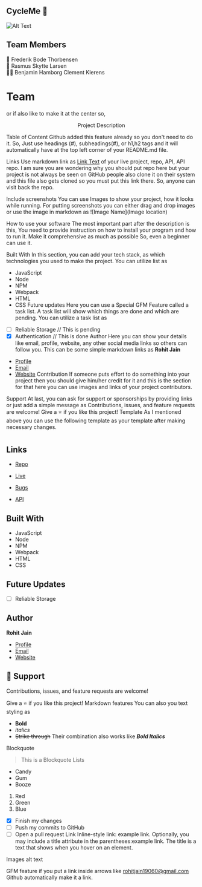 ## CycleMe 👋

![Alt Text](https://media2.giphy.com/media/H4KgopK7Eb0xLeMzly/giphy.gif?cid=ecf05e47umbl1yc46bmjl80sfymqbgw59wnl6w44qotnyt7y&rid=giphy.gif&ct=g)

## Team Members

🧙 Frederik Bode Thorbensen\
🌈 Rasmus Skytte Larsen\
👨‍💻 Benjamin Hamborg Clement Klerens

# Team

or if also like to make it at the center so,

<p align="center">Project Description</p>

Table of Content
Github added this feature already so you don't need to do it. So, Just use headings (#), subheadings(#), or h1,h2 tags and it will automatically have at the top left corner of your README.md file.

Links
Use markdown link as [Link Text](link) of your live project, repo, API, API repo. I am sure you are wondering why you should put repo here but your project is not always be seen on GitHub people also clone it on their system and this file also gets cloned so you must put this link there. So, anyone can visit back the repo.

Include screenshots
You can use Images to show your project, how it looks while running. For putting screenshots you can either drag and drop images or use the image in markdown as ![Image Name](Image location)

How to use your software
The most important part after the description is this, You need to provide instruction on how to install your program and how to run it. Make it comprehensive as much as possible So, even a beginner can use it.

Built With
In this section, you can add your tech stack, as which technologies you used to make the project. You can utilize list as
- JavaScript
- Node
- NPM
- Webpack
- HTML
- CSS
Future updates
Here you can use a Special GFM Feature called a task list. A task list will show which things are done and which are pending. You can utilize a task list as
- [ ] Reliable Storage // This is pending
- [x] Authentication // This is done
Author
Here you can show your details like email, profile, website, any other social media links so others can follow you.
This can be some simple markdown links as
**Rohit Jain**

- [Profile](https://github.com/rohit19060 "Rohit jain")
- [Email](mailto:rohitjain19060@gmail.com?subject=Hi% "Hi!")
- [Website](https://kingtechnologies.in "Welcome")
Contribution
If someone puts effort to do something into your project then you should give him/her credit for it and this is the section for that here you can use images and links of your project contributors.

Support
At last, you can ask for support or sponsorships by providing links or just add a simple message as
Contributions, issues, and feature requests are welcome!
Give a ⭐️ if you like this project!
Template
As I mentioned above you can use the following template as your template after making necessary changes.
<h1 align="center"><project-name></h1>

<p align="center"><project-description></p>

## Links

- [Repo](https://github.com/Rohit19060/<project-name> "<project-name> Repo")

- [Live](<Homepage url> "Live View")

- [Bugs](https://github.com/Rohit19060/<project-name>/issues "Issues Page")

- [API](<API Link> "API")

## Built With

- JavaScript
- Node
- NPM
- Webpack
- HTML
- CSS

## Future Updates

- [ ] Reliable Storage

## Author

**Rohit Jain**

- [Profile](https://github.com/rohit19060 "Rohit jain")
- [Email](mailto:rohitjain19060@gmail.com?subject=Hi "Hi!")
- [Website](https://kingtechnologies.in "Welcome")

## 🤝 Support

Contributions, issues, and feature requests are welcome!

Give a ⭐️ if you like this project!
Markdown features
You can also you text styling as
- **Bold**
- _italics_
- ~~Strike through~~
Their combination also works like **_Bold Italics_**

Blockquote
> This is a Blockquote
Lists
- Candy
- Gum
- Booze

1.  Red
2.  Green
3.  Blue

- [x] Finish my changes
- [ ] Push my commits to GitHub
- [ ] Open a pull request
Link
Inline-style link: example link.
Optionally, you may include a title attribute in the parentheses:example link. The title is a text that shows when you hover on an element.

Images
alt text

GFM feature
if you put a link inside arrows like <rohitjain19060@gmail.com> Github automatically make it a link.
